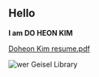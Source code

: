 ## Hello

**I am DO HEON KIM**



[Doheon Kim resume.pdf](https://github.com/stopdatkimmy/stopdatkimmy.github.io/files/8150686/default.pdf)


![wer](https://ucsdnews.ucsd.edu/news_uploads/Resized_Geisel_Library_08.31.jpg)
Geisel Library
